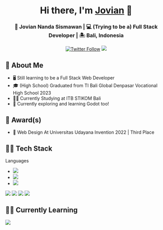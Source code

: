 <div align="center"  style="margin-bottom:1rem">
  <h1>Hi there, I'm <a href="https://github.com/JovianNanda" target="_blank">Jovian</a> 👋</h1>
  <h3>👦 Jovian Nanda Sismawan | 💻 (Trying to be a) Full Stack Developer | 🏝️ Bali, Indonesia </h3>
</div>
 
<p align="center">
   <a href="https://www.instagram.com/joviannandaa/" target="_blank"><img alt="Twitter Follow" src="https://img.shields.io/badge/Instagram-E4405F?style=for-the-badge&logo=instagram&logoColor=white&label=@joviannandaa"></a>
  <img src="https://komarev.com/ghpvc/?username=JovianNanda&style=for-the-badge">
</p>
    
## :book: About Me
- 🖥 Still learning to be a Full Stack Web Developer
- 🎓 (High School) Graduated from TI Bali Global Denpasar Vocational High School 2023
- 🧑‍🎓 Currently Studying at ITB STIKOM Bali
- 🤖 Currently exploring and learning Godot too!

## :medal_sports: Award(s)
- 🥉 Web Design At Universitas Udayana Invention 2022 | Third Place

## 👨‍💻 Tech Stack
<div style="flex">
  <p>Languages</p>
  <ul>
    <li><img src="https://img.shields.io/badge/JavaScript-F7DF1E.svg?style=for-the-badge&logo=JavaScript&logoColor=black" id="js"></li>
    <li><img src="https://img.shields.io/badge/TypeScript-3178C6.svg?style=for-the-badge&logo=TypeScript&logoColor=white" id="ts"></li>
    <li><img src="https://img.shields.io/badge/PHP-777BB4.svg?style=for-the-badge&logo=PHP&logoColor=white" id="php"></li>
  </ul>

  
  <img src="https://img.shields.io/badge/Vue.js-4FC08D.svg?style=for-the-badge&logo=vuedotjs&logoColor=white" id="vue">
  <img src="https://img.shields.io/badge/Laravel-FF2D20.svg?style=for-the-badge&logo=Laravel&logoColor=white" id="laravel">
  <img src="https://img.shields.io/badge/Express-000000.svg?style=for-the-badge&logo=Express&logoColor=white" id="express">
  <img src="https://img.shields.io/badge/Nuxt-00DC82.svg?style=for-the-badge&logo=Nuxt&logoColor=white" id="nuxt">
</div>

## 🧑‍🎓 Currently Learning
<div style="flex">
    <img src="https://img.shields.io/badge/Godot%20Engine-478CBF.svg?style=for-the-badge&logo=Godot-Engine&logoColor=white" id="godot">
</div>
